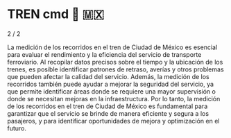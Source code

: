  # TREN   cmd  🚆 🇲🇽 

2 / 2

La medición de los recorridos en el tren de Ciudad de México es esencial para evaluar el rendimiento y la eficiencia del servicio de transporte ferroviario. Al recopilar datos precisos sobre el tiempo y la ubicación de los trenes, es posible identificar patrones de retraso, averías y otros problemas que pueden afectar la calidad del servicio. Además, la medición de los recorridos también puede ayudar a mejorar la seguridad del servicio, ya que permite identificar áreas donde se requiere una mayor supervisión o donde se necesitan mejoras en la infraestructura. Por lo tanto, la medición de los recorridos en el tren de Ciudad de México es fundamental para garantizar que el servicio se brinde de manera eficiente y segura a los pasajeros, y para identificar oportunidades de mejora y optimización en el futuro.
